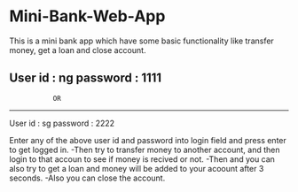 # Mini-Bank-Web-App
This is a mini bank app which have some basic functionality like transfer money, get a loan and close account.

User id : ng 
password : 1111
------------------------------------------
               OR
------------------------------------------
User id : sg 
password : 2222


Enter any of the above user id and password into login field and press enter to get logged in.
-Then try to transfer money to another account, and then login to that accoun to see if money is recived or not.
-Then and you can also try to get a loan and money will be added to your acoount after 3 seconds.
-Also you can close the account.



